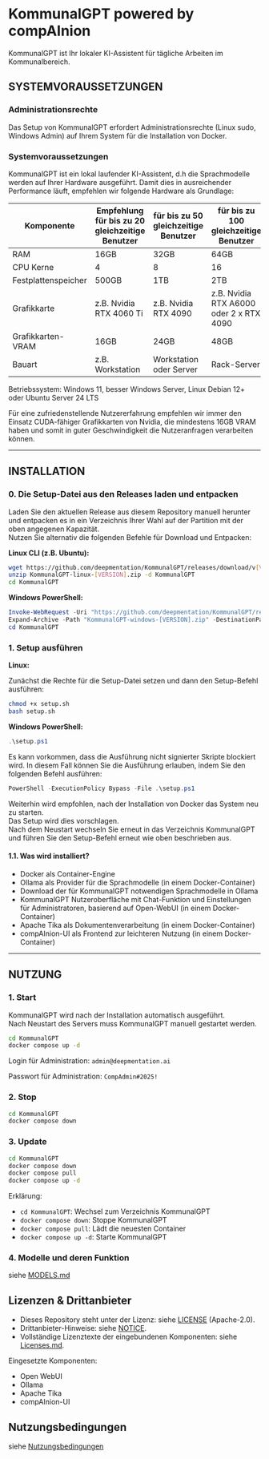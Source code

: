 # KommunalGPT powered by compAInion

KommunalGPT ist Ihr lokaler KI-Assistent für tägliche Arbeiten im Kommunalbereich.

## SYSTEMVORAUSSETZUNGEN

### Administrationsrechte

Das Setup von KommunalGPT erfordert Administrationsrechte (Linux sudo, Windows Admin) auf Ihrem System für die Installation von Docker.

### Systemvoraussetzungen

KommunalGPT ist ein lokal laufender KI-Assistent, d.h die Sprachmodelle werden auf Ihrer Hardware ausgeführt. Damit dies in ausreichender Performance läuft, empfehlen wir folgende Hardware als Grundlage:

| Komponente | Empfehlung für bis zu 20 gleichzeitige Benutzer | für bis zu 50 gleichzeitige Benutzer | für bis zu 100 gleichzeitige Benutzer |
| --- | --- | --- | --- |
| RAM | 16GB | 32GB | 64GB |
| CPU Kerne | 4 | 8 | 16 |
| Festplattenspeicher | 500GB | 1TB | 2TB |
| Grafikkarte | z.B. Nvidia RTX 4060 Ti | z.B. Nvidia RTX 4090 | z.B. Nvidia RTX A6000 oder 2 x RTX 4090 |
| Grafikkarten-VRAM | 16GB | 24GB | 48GB |
| Bauart | z.B. Workstation | Workstation oder Server | Rack-Server |

Betriebssystem: Windows 11, besser Windows Server, Linux Debian 12+ oder Ubuntu Server 24 LTS

Für eine zufriedenstellende Nutzererfahrung empfehlen wir immer den Einsatz CUDA-fähiger Grafikkarten von Nvidia, die mindestens 16GB VRAM haben und somit in guter Geschwindigkeit die Nutzeranfragen verarbeiten können.

---

## INSTALLATION

### 0. Die Setup-Datei aus den Releases laden und entpacken

Laden Sie den aktuellen Release aus diesem Repository manuell herunter und entpacken es in ein Verzeichnis Ihrer Wahl auf der Partition mit der oben angegenen Kapazität.  
Nutzen Sie alternativ die folgenden Befehle für Download und Entpacken:

**Linux CLI (z.B. Ubuntu):**

```bash
wget https://github.com/deepmentation/KommunalGPT/releases/download/v[VERSION]/KommunalGPT-linux-[VERSION].zip
unzip KommunalGPT-linux-[VERSION].zip -d KommunalGPT
cd KommunalGPT
```

**Windows PowerShell:**

```powershell
Invoke-WebRequest -Uri "https://github.com/deepmentation/KommunalGPT/releases/download/v[VERSION]/KommunalGPT-windows-[VERSION].zip" -OutFile "KommunalGPT-windows-[VERSION].zip"
Expand-Archive -Path "KommunalGPT-windows-[VERSION].zip" -DestinationPath "KommunalGPT"
cd KommunalGPT
```

### 1. Setup ausführen

**Linux:**

Zunächst die Rechte für die Setup-Datei setzen und dann den Setup-Befehl ausführen:

```bash
chmod +x setup.sh
bash setup.sh
```

**Windows PowerShell:**

```powershell
.\setup.ps1
```

Es kann vorkommen, dass die Ausführung nicht signierter Skripte blockiert wird. In diesem Fall können Sie die Ausführung erlauben, indem Sie den folgenden Befehl ausführen:

```powershell
PowerShell -ExecutionPolicy Bypass -File .\setup.ps1
```

Weiterhin wird empfohlen, nach der Installation von Docker das System neu zu starten.  
Das Setup wird dies vorschlagen.  
Nach dem Neustart wechseln Sie erneut in das Verzeichnis KommunalGPT und führen Sie den Setup-Befehl erneut wie oben beschrieben aus.

#### 1.1. Was wird installiert?

- Docker als Container-Engine
- Ollama als Provider für die Sprachmodelle (in einem Docker-Container)
- Download der für KommunalGPT notwendigen Sprachmodelle in Ollama
- KommunalGPT Nutzeroberfläche mit Chat-Funktion und Einstellungen für Administratoren, basierend auf Open-WebUI (in einem Docker-Container)
- Apache Tika als Dokumentenverarbeitung (in einem Docker-Container)
- compAInion-UI als Frontend zur leichteren Nutzung (in einem Docker-Container)

---

## NUTZUNG

### 1. Start

KommunalGPT wird nach der Installation automatisch ausgeführt.  
Nach Neustart des Servers muss KommunalGPT manuell gestartet werden.

```bash
cd KommunalGPT
docker compose up -d
```

Login für Administration: `admin@deepmentation.ai`

Passwort für Administration: `CompAdmin#2025!`

### 2. Stop

```bash
cd KommunalGPT
docker compose down
```

### 3. Update

```bash
cd KommunalGPT
docker compose down
docker compose pull
docker compose up -d
```

Erklärung:
- `cd KommunalGPT`: Wechsel zum Verzeichnis KommunalGPT
- `docker compose down`: Stoppe KommunalGPT
- `docker compose pull`: Lädt die neuesten Container
- `docker compose up -d`: Starte KommunalGPT

### 4. Modelle und deren Funktion

siehe [MODELS.md](MODELS.md)

## Lizenzen & Drittanbieter

- Dieses Repository steht unter der Lizenz: siehe [LICENSE](LICENSE) (Apache-2.0).
- Drittanbieter-Hinweise: siehe [NOTICE](NOTICE).
- Vollständige Lizenztexte der eingebundenen Komponenten: siehe [Licenses.md](Licenses.md).

Eingesetzte Komponenten:
- Open WebUI
- Ollama
- Apache Tika
- compAInion-UI

## Nutzungsbedingungen

siehe [Nutzungsbedingungen](Nutzungsbedingungen.md)


